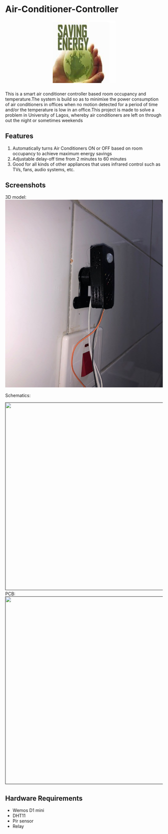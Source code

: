 # Air-Conditioner-Controller

<p align="center">
    <a href="" rel="noopener">
        <img width=200px height=200px src = "https://github.com/aliyou-sn/Air-Conditioner-Controller/blob/main/3D/Unknown-3" alt="AC controller">
    </a>
</p>

<h3 align="center"></h3>



This is a smart air conditioner controller based room occupancy and temperature.The system is build so as to minimixe the power consumption of air conditioners in offices when no motion detected for a period of time and/or the temperature is low in an office.This project is made to solve a problem in University of Lagos, whereby air conditioners are left on through out the night or sometimes weekends

## Features

1. Automatically turns Air Conditioners ON or OFF based on room occupancy to achieve maximum energy savings
2. Adjustable delay-off time from 2 minutes to 60 minutes
3. Good for all kinds of other appliances that uses infrared control such as TVs, fans, audio systems, etc.






## Screenshots

3D model:
<a href="" rel="noopener">
        <img width=1000px height=600px src = "https://github.com/aliyou-sn/Air-Conditioner-Controller/blob/main/pics/3.jpeg" alt="">
    </a>

Schematics:

<a href="" rel="noopener">
        <img width=1000px height=600px src = "" alt="">
    </a>
PCB:

<a href="" rel="noopener">
        <img width=1000px height=600px src = "" alt="">
    </a>



## Hardware Requirements

* Wemos D1 mini
* DHT11
* Pir sensor
* Relay
